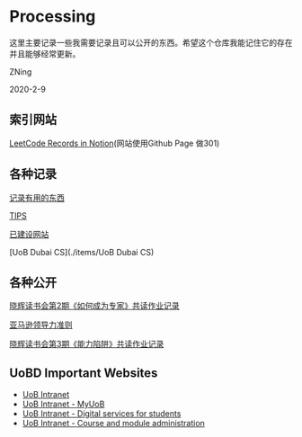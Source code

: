 # Processing

这里主要记录一些我需要记录且可以公开的东西。希望这个仓库我能记住它的存在并且能够经常更新。

ZNing

2020-2-9

## 索引网站

[LeetCode Records in Notion](https://leetcode.zning.me/)(网站使用Github Page 做301)

## 各种记录
[记录有用的东西](./USEFULTHINGS)

[TIPS](./TIPS)

[已建设网站](./MYWEBSITES)

[UoB Dubai CS](./items/UoB Dubai CS)

## 各种公开
[晓辉读书会第2期《如何成为专家》共读作业记录](./items/2020-2-10%20如何成为专家)

[亚马逊领导力准则](./items/2020-3-8%20亚马逊领导力准则)

[晓辉读书会第3期《能力陷阱》共读作业记录](./items/2020-3-8%20能力陷阱)

## UoBD Important Websites

* [UoB Intranet](https://intranet.birmingham.ac.uk/)
* [UoB Intranet - MyUoB](https://myuob.bham.ac.uk/)
* [UoB Intranet - Digital services for students](https://intranet.birmingham.ac.uk/student/digital-services/index.aspx)
* [UoB Intranet - Course and module administration](https://intranet.birmingham.ac.uk/student/digital-services/administration.aspx)
